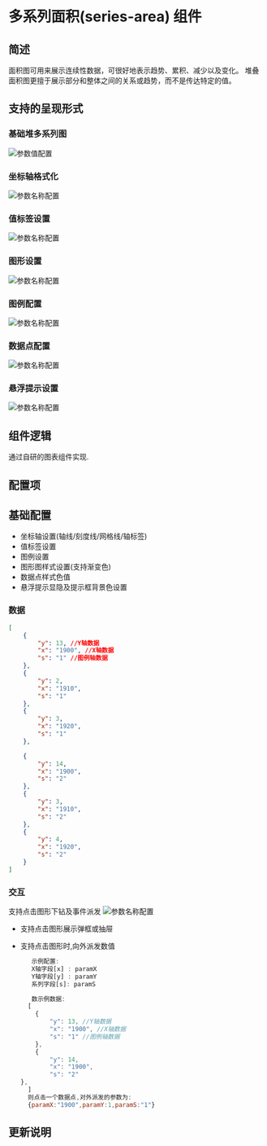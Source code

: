 

# 多系列面积(series-area) 组件

## 简述

面积图可用来展示连续性数据，可很好地表示趋势、累积、减少以及变化。 堆叠面积图更擅于展示部分和整体之间的关系或趋势，而不是传达特定的值。

## 支持的呈现形式

### 基础堆多系列图

![参数值配置](./images/i-1.png)

### 坐标轴格式化

![参数名称配置](./images/i-2.png)

### 值标签设置

![参数名称配置](./images/i-3.png)

### 图形设置

![参数名称配置](./images/i-4.png)

### 图例配置

![参数名称配置](./images/i-5.png)

### 数据点配置

![参数名称配置](./images/i-6.png)

### 悬浮提示设置

![参数名称配置](./images/i-8.png)

## 组件逻辑

通过自研的图表组件实现.

## 配置项

## 基础配置

-   坐标轴设置(轴线/刻度线/网格线/轴标签)
-   值标签设置
-   图例设置
-   图形图样式设置(支持渐变色)
-   数据点样式色值
-   悬浮提示显隐及提示框背景色设置

### 数据

```json
[
    {
        "y": 13, //Y轴数据
        "x": "1900", //X轴数据
        "s": "1" //图例轴数据
    },
    {
        "y": 2,
        "x": "1910",
        "s": "1"
    },
    {
        "y": 3,
        "x": "1920",
        "s": "1"
    },

    {
        "y": 14,
        "x": "1900",
        "s": "2"
    },
    {
        "y": 3,
        "x": "1910",
        "s": "2"
    },
    {
        "y": 4,
        "x": "1920",
        "s": "2"
    }
]
```

### 交互

支持点击图形下钻及事件派发 ![参数名称配置](./images/i-7.png)

-   支持点击图形展示弹框或抽屉
-   支持点击图形时,向外派发数值

    ```js
       示例配置:
       X轴字段[x] : paramX
       Y轴字段[y] : paramY
       系列字段[s]: paramS

       数示例数据:
      [
        {
            "y": 13, //Y轴数据
            "x": "1900", //X轴数据
            "s": "1" //图例轴数据
        },
        {
            "y": 14,
            "x": "1900",
            "s": "2"
    },
      ]
      则点击一个数据点,对外派发的参数为:
      {paramX:"1900",paramY:1,paramS:"1"}

    ```

## 更新说明

